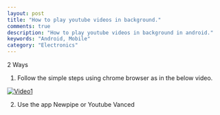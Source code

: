 ```yaml
---
layout: post
title: "How to play youtube videos in background."
comments: true
description: "How to play youtube videos in background in android."
keywords: "Android, Mobile"
category: "Electronics"
---
```


2 Ways

1) Follow the simple steps using chrome browser as in the below video.

[![Video1](https://img.youtube.com/vi/StTqXEQ2l-Y/0.jpg)](https://user-images.githubusercontent.com/3436726/123521958-4c761400-d6ba-11eb-958a-a0cf99e7c068.mp4)


2) Use the app Newpipe or Youtube Vanced
